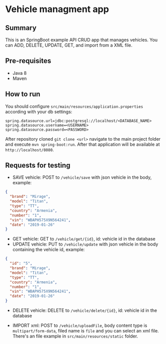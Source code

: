 # Vehicle managment app

## Summary
This is an SpringBoot example API CRUD app that manages vehicles.
You can ADD, DELETE, UPDATE, GET, and import from a XML file.

## Pre-requisites
- Java 8
- Maven

## How to run
You should configure `src/main/resources/application.properties` according with your db settings:
```
spring.datasource.url=jdbc:postgresql://localhost/<DATABASE_NAME>
spring.datasource.username=<USERNAME>
spring.datasource.password=<PASSWORD>
```

After repository cloned `git clone <url>` navigate to the main project folder and execute `mvn spring-boot:run`.
After that application will be available at `http://localhost/8080`.

## Requests for testing
- SAVE vehicle: POST to `/vehicle/save` with json vehicle in the body, example:
```json
{
  "brand": "Mirage",
  "model": "Titan",
  "type": "TT",
  "country": "Armenia",
  "number": "1",
  "vin": "WBAPH575X9N564241",
  "date": "2019-01-26"
}
```
- GET vehicle: GET to `/vehicle/get/{id}`, id: vehicle id in the database
- UPDATE vehicle: PUT to `/vehicle/update` with json vehicle in the body containing the vehicle id, example:
```json
{
  "id": "5",
  "brand": "Mirage",
  "model": "Titan",
  "type": "TT",
  "country": "Armenia",
  "number": "1",
  "vin": "WBAPH575X9N564241",
  "date": "2019-01-26"
}
```
- DELETE vehicle: DELETE to `/vehicle/delete/{id}`, id: vehicle id in the database

- IMPORT xml: POST to `/vehicle/uploadFile`, body content type is `multipart/form-data`, filed name is `file` and you can select an xml file. There's an file example in `src/main/resources/static` folder.


